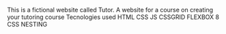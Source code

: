 This is a fictional website called Tutor. A website for a course on creating your tutoring course
Tecnologies used
HTML
CSS
JS
CSSGRID
FLEXBOX
8 CSS NESTING
